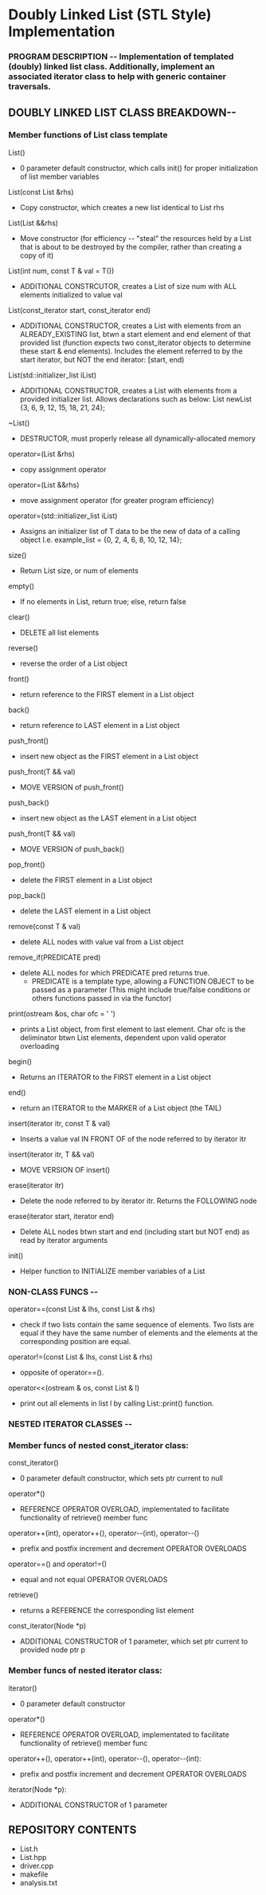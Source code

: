 # Doubly Linked List (STL Style) Implementation

### PROGRAM DESCRIPTION -- Implementation of templated (doubly) linked list class. Additionally, implement an associated iterator class to help with generic container traversals.

## DOUBLY LINKED LIST CLASS BREAKDOWN--

### Member functions of List class template 

List()
- 0 parameter default constructor, which calls init() for proper initialization of list member variables

List(const List &rhs)
- Copy constructor, which creates a new list identical to List rhs

List(List &&rhs) 
- Move constructor (for efficiency -- "steal" the resources held by a List that is about to be destroyed by the compiler, rather than creating a copy of it)

List(int num, const T & val = T())
- ADDITIONAL CONSTRCUTOR, creates a List of size num with ALL elements initialized to value val

List(const_iterator start, const_iterator end)
- ADDITIONAL CONSTRUCTOR, creates a List with elements from an ALREADY_EXISTING list, btwn a start element and end element of that provided list (function expects two const_iterator objects to determine these start & end elements). Includes the element referred to by the start iterator, but NOT the end iterator: [start, end)

List(std::initializer_list<T> iList)
- ADDITIONAL CONSTRUCTOR, creates a List with elements from a provided initializer list. Allows declarations such as below:
     List<int> newList {3, 6, 9, 12, 15, 18, 21, 24};
  
~List()
- DESTRUCTOR, must properly release all dynamically-allocated memory

operator=(List &rhs) 
- copy assignment operator

operator=(List &&rhs) 
- move assignment operator (for greater program efficiency)

operator=(std::initializer_list<T> iList) 
- Assigns an initializer list of T data to be the new of data of a calling object
     I.e.
           example_list = {0, 2, 4, 6, 8, 10, 12, 14};
  
size()
- Return List size, or num of elements

empty()
- If no elements in List, return true; else, return false

clear() 
- DELETE all list elements

reverse() 
- reverse the order of a List object

front()
- return reference to the FIRST element in a List object
     
 back()
- return reference to LAST element in a List object

push_front() 
- insert new object as the FIRST element in a List object

push_front(T && val)     
- MOVE VERSION of push_front()
     
push_back()
- insert new object as the LAST element in a List object

push_front(T && val)     
- MOVE VERSION of push_back()

pop_front() 
- delete the FIRST element in a List object

pop_back()
- delete the LAST element in a List object

remove(const T & val)
- delete ALL nodes with value val from a List object

remove_if(PREDICATE pred)
- delete ALL nodes for which PREDICATE pred returns true. 
     - PREDICATE is a template type, allowing a FUNCTION OBJECT to be passed as a parameter (This might include true/false conditions or others functions passed in        via the functor)

print(ostream &os, char ofc = ' ')
- prints a List object, from first element to last element. Char ofc is the deliminator btwn List elements, dependent upon valid operator overloading

begin()
- Returns an ITERATOR to the FIRST element in a List object

end()
- return an ITERATOR to the MARKER of a List object (the TAIL)

insert(iterator itr, const T & val)
- Inserts a value val IN FRONT OF of the node referred to by iterator itr

insert(iterator itr, T && val)
- MOVE VERSION OF insert()
     
erase(iterator itr)
- Delete the node referred to by iterator itr. Returns the FOLLOWING node

erase(iterator start, iterator end)
- Delete ALL nodes btwn start and end (including start but NOT end) as read by iterator arguments

init()
- Helper function to INITIALIZE member variables of a List
     

### NON-CLASS FUNCS --

operator==(const List<T> & lhs, const List<T> & rhs)
- check if two lists contain the same sequence of elements. Two lists are equal if they have the same number of elements and the elements at the corresponding position are equal.

operator!=(const List<T> & lhs, const List<T> & rhs)
- opposite of operator==().

operator<<(ostream & os, const List<T> & l)
- print out all elements in list l by calling List<T>::print() function. 
     

### NESTED ITERATOR CLASSES --

### Member funcs of nested const_iterator class:

const_iterator()
- 0 parameter default constructor, which sets ptr current to null

operator*()
- REFERENCE OPERATOR OVERLOAD, implementated to facilitate functionality of retrieve() member func

operator++(int), operator++(), operator--(int), operator--()
- prefix and postfix increment and decrement OPERATOR OVERLOADS

operator==() and operator!=()
- equal and not equal OPERATOR OVERLOADS

retrieve()
- returns a REFERENCE the corresponding list element

const_iterator(Node *p)
- ADDITIONAL CONSTRUCTOR of 1 parameter, which set ptr current to provided node ptr p

     
### Member funcs of nested iterator class:

iterator()
- 0 parameter default constructor

operator*()
- REFERENCE OPERATOR OVERLOAD, implementated to facilitate functionality of retrieve() member func

operator++(), operator++(int), operator--(), operator--(int): 
- prefix and postfix increment and decrement OPERATOR OVERLOADS

iterator(Node *p): 
- ADDITIONAL CONSTRUCTOR of 1 parameter


     

## REPOSITORY CONTENTS
- List.h
- List.hpp
- driver.cpp
- makefile
- analysis.txt
